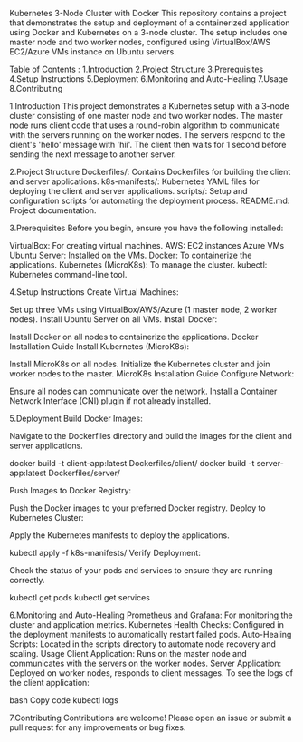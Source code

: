 Kubernetes 3-Node Cluster with Docker
This repository contains a project that demonstrates the setup and deployment of a containerized application using Docker and Kubernetes on a 3-node cluster. The setup includes one master node and two worker nodes, configured using VirtualBox/AWS EC2/Azure VMs instance on Ubuntu servers.

Table of Contents : 
1.Introduction
2.Project Structure
3.Prerequisites
4.Setup Instructions
5.Deployment
6.Monitoring and Auto-Healing
7.Usage
8.Contributing


1.Introduction
This project demonstrates a Kubernetes setup with a 3-node cluster consisting of one master node and two worker nodes. The master node runs client code that uses a round-robin algorithm to communicate with the servers running on the worker nodes. The servers respond to the client's 'hello' message with 'hii'. The client then waits for 1 second before sending the next message to another server.

2.Project Structure
Dockerfiles/: Contains Dockerfiles for building the client and server applications.
k8s-manifests/: Kubernetes YAML files for deploying the client and server applications.
scripts/: Setup and configuration scripts for automating the deployment process.
README.md: Project documentation.

3.Prerequisites
Before you begin, ensure you have the following installed:

VirtualBox: For creating virtual machines.
AWS: EC2 instances 
Azure VMs
Ubuntu Server: Installed on the VMs.
Docker: To containerize the applications.
Kubernetes (MicroK8s): To manage the cluster.
kubectl: Kubernetes command-line tool.

4.Setup Instructions
Create Virtual Machines:

Set up three VMs using VirtualBox/AWS/Azure (1 master node, 2 worker nodes).
Install Ubuntu Server on all VMs.
Install Docker:

Install Docker on all nodes to containerize the applications.
Docker Installation Guide
Install Kubernetes (MicroK8s):

Install MicroK8s on all nodes.
Initialize the Kubernetes cluster and join worker nodes to the master.
MicroK8s Installation Guide
Configure Network:

Ensure all nodes can communicate over the network.
Install a Container Network Interface (CNI) plugin if not already installed.


5.Deployment
Build Docker Images:

Navigate to the Dockerfiles directory and build the images for the client and server applications.

docker build -t client-app:latest Dockerfiles/client/
docker build -t server-app:latest Dockerfiles/server/

Push Images to Docker Registry:

Push the Docker images to your preferred Docker registry.
Deploy to Kubernetes Cluster:

Apply the Kubernetes manifests to deploy the applications.

kubectl apply -f k8s-manifests/
Verify Deployment:

Check the status of your pods and services to ensure they are running correctly.

kubectl get pods
kubectl get services


6.Monitoring and Auto-Healing
Prometheus and Grafana: For monitoring the cluster and application metrics.
Kubernetes Health Checks: Configured in the deployment manifests to automatically restart failed pods.
Auto-Healing Scripts: Located in the scripts directory to automate node recovery and scaling.
Usage
Client Application: Runs on the master node and communicates with the servers on the worker nodes.
Server Application: Deployed on worker nodes, responds to client messages.
To see the logs of the client application:

bash
Copy code
kubectl logs <client-pod-name>


7.Contributing
Contributions are welcome! Please open an issue or submit a pull request for any improvements or bug fixes.

